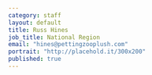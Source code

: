 ```yaml
---
category: staff
layout: default
title: Russ Hines
job_title: National Region
email: "hines@pettingzooplush.com"
portrait: "http://placehold.it/300x200"
published: true
---
```


